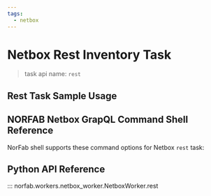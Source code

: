 ```yaml
---
tags:
  - netbox
---
```


# Netbox Rest Inventory Task

> task api name: `rest`

## Rest Task Sample Usage

## NORFAB Netbox GrapQL Command Shell Reference

NorFab shell supports these command options for Netbox `rest` task:

## Python API Reference

::: norfab.workers.netbox_worker.NetboxWorker.rest